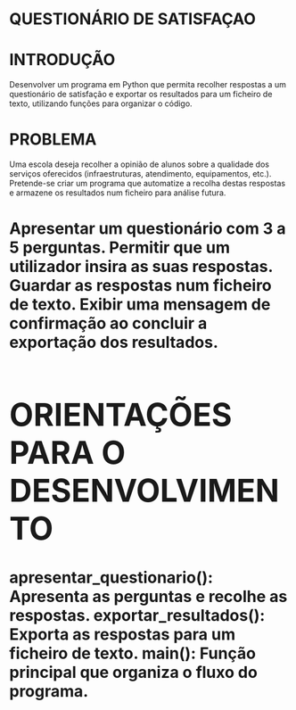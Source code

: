 <h1>QUESTIONÁRIO DE SATISFAÇAO<h1>
  
<h1>INTRODUÇÃO</h1>
  
Desenvolver um programa em Python que permita recolher respostas a um questionário de satisfação e exportar os resultados para um ficheiro de texto, utilizando funções para organizar o código.
<h1>PROBLEMA</h1>
Uma escola deseja recolher a opinião de alunos sobre a qualidade dos serviços oferecidos (infraestruturas, atendimento, equipamentos, etc.). Pretende-se criar um programa que automatize a recolha destas respostas e armazene os resultados num ficheiro para análise futura.
<h1><Requisitos/h1>
  
Apresentar um questionário com 3 a 5 perguntas.
Permitir que um utilizador insira as suas respostas.
Guardar as respostas num ficheiro de texto.
Exibir uma mensagem de confirmação ao concluir a exportação dos resultados.
<h1>ORIENTAÇÕES PARA O DESENVOLVIMENTO</h1>
  
apresentar_questionario(): Apresenta as perguntas e recolhe as respostas.
exportar_resultados(): Exporta as respostas para um ficheiro de texto.
main(): Função principal que organiza o fluxo do programa.
